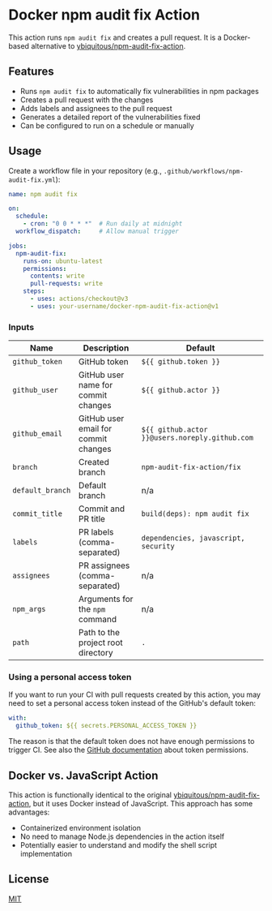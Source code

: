 # Docker npm audit fix Action

This action runs `npm audit fix` and creates a pull request. It is a Docker-based alternative to [ybiquitous/npm-audit-fix-action](https://github.com/ybiquitous/npm-audit-fix-action).

## Features

- Runs `npm audit fix` to automatically fix vulnerabilities in npm packages
- Creates a pull request with the changes
- Adds labels and assignees to the pull request
- Generates a detailed report of the vulnerabilities fixed
- Can be configured to run on a schedule or manually

## Usage

Create a workflow file in your repository (e.g., `.github/workflows/npm-audit-fix.yml`):

```yaml
name: npm audit fix

on:
  schedule:
    - cron: "0 0 * * *"  # Run daily at midnight
  workflow_dispatch:     # Allow manual trigger

jobs:
  npm-audit-fix:
    runs-on: ubuntu-latest
    permissions:
      contents: write
      pull-requests: write
    steps:
      - uses: actions/checkout@v3
      - uses: your-username/docker-npm-audit-fix-action@v1
```

### Inputs

| Name             | Description                          | Default                                        |
| ---------------- | ------------------------------------ | ---------------------------------------------- |
| `github_token`   | GitHub token                         | `${{ github.token }}`                          |
| `github_user`    | GitHub user name for commit changes  | `${{ github.actor }}`                          |
| `github_email`   | GitHub user email for commit changes | `${{ github.actor }}@users.noreply.github.com` |
| `branch`         | Created branch                       | `npm-audit-fix-action/fix`                     |
| `default_branch` | Default branch                       | n/a                                            |
| `commit_title`   | Commit and PR title                  | `build(deps): npm audit fix`                   |
| `labels`         | PR labels (comma-separated)          | `dependencies, javascript, security`           |
| `assignees`      | PR assignees (comma-separated)       | n/a                                            |
| `npm_args`       | Arguments for the `npm` command      | n/a                                            |
| `path`           | Path to the project root directory   | `.`                                            |

### Using a personal access token

If you want to run your CI with pull requests created by this action, you may need to set a personal access token instead of the GitHub's default token:

```yaml
with:
  github_token: ${{ secrets.PERSONAL_ACCESS_TOKEN }}
```

The reason is that the default token does not have enough permissions to trigger CI. See also the [GitHub documentation](https://docs.github.com/en/actions/configuring-and-managing-workflows/authenticating-with-the-github_token#permissions-for-the-github_token) about token permissions.

## Docker vs. JavaScript Action

This action is functionally identical to the original [ybiquitous/npm-audit-fix-action](https://github.com/ybiquitous/npm-audit-fix-action), but it uses Docker instead of JavaScript. This approach has some advantages:

- Containerized environment isolation
- No need to manage Node.js dependencies in the action itself
- Potentially easier to understand and modify the shell script implementation

## License

[MIT](LICENSE) 